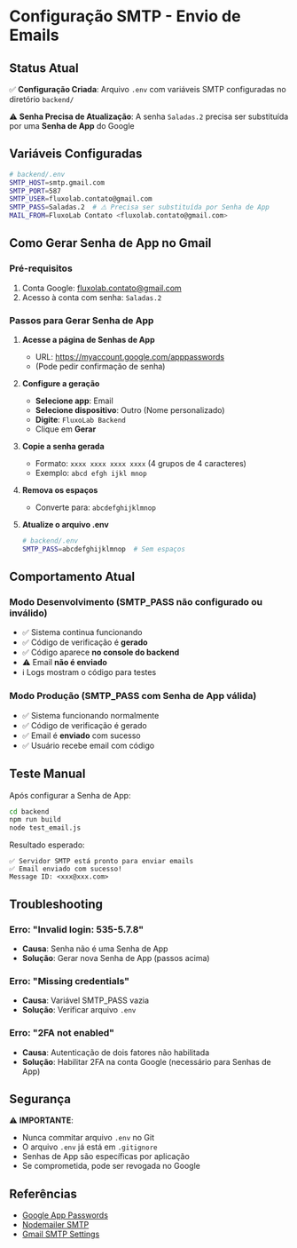 # Configuração SMTP - Envio de Emails

## Status Atual

✅ **Configuração Criada**: Arquivo `.env` com variáveis SMTP configuradas no diretório `backend/`

⚠️ **Senha Precisa de Atualização**: A senha `Saladas.2` precisa ser substituída por uma **Senha de App** do Google

## Variáveis Configuradas

```bash
# backend/.env
SMTP_HOST=smtp.gmail.com
SMTP_PORT=587
SMTP_USER=fluxolab.contato@gmail.com
SMTP_PASS=Saladas.2  # ⚠️ Precisa ser substituída por Senha de App
MAIL_FROM=FluxoLab Contato <fluxolab.contato@gmail.com>
```

## Como Gerar Senha de App no Gmail

### Pré-requisitos
1. Conta Google: fluxolab.contato@gmail.com
2. Acesso à conta com senha: `Saladas.2`

### Passos para Gerar Senha de App

1. **Acesse a página de Senhas de App**
   - URL: https://myaccount.google.com/apppasswords
   - (Pode pedir confirmação de senha)

2. **Configure a geração**
   - **Selecione app**: Email
   - **Selecione dispositivo**: Outro (Nome personalizado)
   - **Digite**: `FluxoLab Backend`
   - Clique em **Gerar**

3. **Copie a senha gerada**
   - Formato: `xxxx xxxx xxxx xxxx` (4 grupos de 4 caracteres)
   - Exemplo: `abcd efgh ijkl mnop`

4. **Remova os espaços**
   - Converte para: `abcdefghijklmnop`

5. **Atualize o arquivo .env**
   ```bash
   # backend/.env
   SMTP_PASS=abcdefghijklmnop  # Sem espaços
   ```

## Comportamento Atual

### Modo Desenvolvimento (SMTP_PASS não configurado ou inválido)
- ✅ Sistema continua funcionando
- ✅ Código de verificação é **gerado**
- ✅ Código aparece **no console do backend**
- ⚠️ Email **não é enviado**
- ℹ️ Logs mostram o código para testes

### Modo Produção (SMTP_PASS com Senha de App válida)
- ✅ Sistema funcionando normalmente
- ✅ Código de verificação é gerado
- ✅ Email é **enviado** com sucesso
- ✅ Usuário recebe email com código

## Teste Manual

Após configurar a Senha de App:

```bash
cd backend
npm run build
node test_email.js
```

Resultado esperado:
```
✅ Servidor SMTP está pronto para enviar emails
✅ Email enviado com sucesso!
Message ID: <xxx@xxx.com>
```

## Troubleshooting

### Erro: "Invalid login: 535-5.7.8"
- **Causa**: Senha não é uma Senha de App
- **Solução**: Gerar nova Senha de App (passos acima)

### Erro: "Missing credentials"
- **Causa**: Variável SMTP_PASS vazia
- **Solução**: Verificar arquivo `.env`

### Erro: "2FA not enabled"
- **Causa**: Autenticação de dois fatores não habilitada
- **Solução**: Habilitar 2FA na conta Google (necessário para Senhas de App)

## Segurança

⚠️ **IMPORTANTE**: 
- Nunca commitar arquivo `.env` no Git
- O arquivo `.env` já está em `.gitignore`
- Senhas de App são específicas por aplicação
- Se comprometida, pode ser revogada no Google

## Referências

- [Google App Passwords](https://support.google.com/accounts/answer/185833)
- [Nodemailer SMTP](https://nodemailer.com/about/)
- [Gmail SMTP Settings](https://support.google.com/mail/answer/7126229)
